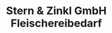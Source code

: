 ---
title: "Stern & Zinkl GmbH Fleischereibedarf"
url: /chemnitz/stern-und-zinkl-gmbh-fleischereibedarf/
shop: Landwirtschaftlich
---